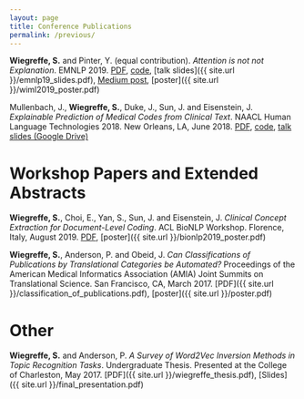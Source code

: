 ```yaml
---
layout: page
title: Conference Publications
permalink: /previous/
---
```


**Wiegreffe, S.** and Pinter, Y. (equal contribution). *Attention is not not Explanation*. EMNLP 2019. [PDF](https://arxiv.org/abs/1908.04626), [code](https://github.com/sarahwie/attention), [talk slides]({{ site.url }}/emnlp19_slides.pdf), [Medium post](https://medium.com/@yuvalpinter/attention-is-not-not-explanation-dbc25b534017), [poster]({{ site.url }}/wiml2019_poster.pdf)


Mullenbach, J., **Wiegreffe, S.**, Duke, J., Sun, J. and Eisenstein, J. *Explainable Prediction of Medical Codes from Clinical Text*. NAACL Human Language Technologies 2018. New Orleans, LA, June 2018. [PDF](https://www.aclweb.org/anthology/N18-1100), [code](https://github.com/jamesmullenbach/caml-mimic), [talk slides (Google Drive)](https://docs.google.com/presentation/d/1UcUpFK9GyNCBZwqdh3nz1oLTZSmt_jMPKFhvbHbFpxM/edit?usp=sharing)

# Workshop Papers and Extended Abstracts
**Wiegreffe, S.**, Choi, E., Yan, S., Sun, J. and Eisenstein, J. *Clinical Concept Extraction for Document-Level Coding*. ACL BioNLP Workshop. Florence, Italy, August 2019. [PDF](https://www.aclweb.org/anthology/W19-5028), [poster]({{ site.url }}/bionlp2019_poster.pdf)

**Wiegreffe, S.**, Anderson, P. and Obeid, J. *Can Classifications of Publications by Translational Categories be Automated?* Proceedings of the American Medical Informatics Association (AMIA) Joint Summits on Translational Science. San Francisco, CA, March 2017. [PDF]({{ site.url }}/classification_of_publications.pdf), [poster]({{ site.url }}/poster.pdf)

# Other

**Wiegreffe, S.** and Anderson, P. *A Survey of Word2Vec Inversion Methods in Topic Recognition Tasks*. Undergraduate Thesis. Presented at the College of Charleston, May 2017. [PDF]({{ site.url }}/wiegreffe_thesis.pdf), [Slides]({{ site.url }}/final_presentation.pdf)
